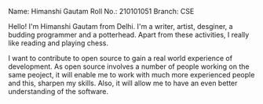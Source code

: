 Name: Himanshi Gautam
Roll No.: 210101051
Branch: CSE

Hello!
I'm Himanshi Gautam from Delhi. I'm a writer, artist, desginer, a budding programmer and a potterhead. Apart from these activities, I really like reading and playing chess.

I want to contribute to open source to gain a real world experience of development. As open source involves a number of people working on the same peoject, it will enable me to work with much more experienced people and this, sharpen my skills. Also, it will allow me to have an even better understanding of the software.
